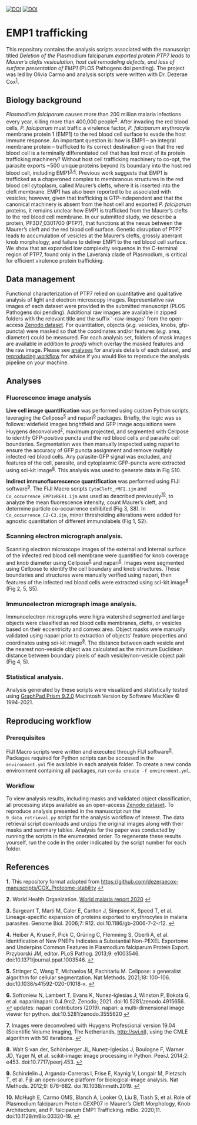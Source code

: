 [![DOI](https://zenodo.org/badge/DOI/10.5281/zenodo.5146871.svg)](https://zenodo.org/record/5146871) [![DOI](https://zenodo.org/badge/DOI/10.5281/zenodo.5147885.svg)](https://zenodo.org/record/5147885)
# EMP1 trafficking 
This repository contains the analysis scripts associated with the manuscript titled *Deletion of the* Plasmodium falciparum *exported protein PTP7 leads to Maurer’s clefts vesiculation, host cell remodeling defects, and loss of surface presentation of EMP1* (PLOS Pathogens doi pending). The project was led by Olivia Carmo and analysis scripts were written with Dr. Dezerae Cox<sup id="a1">[1](#f1)</sup>.

## Biology background
*Plasmodium falciparum* causes more than 200 million malaria infections every year, killing more than 400,000 people<sup id="a2">[2](#f2)</sup>. After invading the red blood cells, *P. falciparum* must traffic a virulence factor, *P. falciparum* erythrocyte membrane protein 1 (EMP1) to the red blood cell surface to evade the host immune response. An important question is: how is EMP1 – an integral membrane protein – trafficked to its correct destination given that the red blood cell is a terminally differentiated cell that has lost most of its protein trafficking machinery? 
Without host cell trafficking machinery to co-opt, the parasite exports ~500 unique proteins beyond its boundary into the host red blood cell, including EMP1<sup id="a3">[3](#f3),</sup><sup id="a4">[4](#f4)</sup>. Previous work suggests that EMP1 is trafficked as a chaperoned complex to membranous structures in the red blood cell cytoplasm, called Maurer’s clefts, where it is inserted into the cleft membrane. EMP1 has also been reported to be associated with vesicles; however, given that trafficking is GTP-independent and that the canonical machinery is absent from the host cell and exported *P. falciparum* proteins, it remains unclear how EMP1 is trafficked from the Maurer’s clefts to the red blood cell membrane. 
In our submitted study, we describe a protein, PF3D7_0301700 (PTP7), that functions at the nexus between the Maurer’s cleft and the red blood cell surface. Genetic disruption of PTP7 leads to accumulation of vesicles at the Maurer’s clefts, grossly aberrant knob morphology, and failure to deliver EMP1 to the red blood cell surface.  We show that an expanded low complexity sequence in the C-terminal region of PTP7, found only in the Laverania clade of Plasmodium, is critical for efficient virulence protein trafficking.

## Data management
Functional characterization of PTP7 relied on quantitative and qualitative analysis of light and electron microscopy images. Representative raw images of each dataset were provided in the submitted manuscript (PLOS Pathogens doi pending). Additional raw images are available in zipped folders with the relevant title and the suffix '-raw-images' from the open-access [Zenodo dataset](https://zenodo.org/record/5146871). For quantitation, objects (*e.g.* vesicles, knobs, gfp-puncta) were masked so that the coordinates and/or features (*e.g.* area, diameter) could be measured. For each analysis set, folders of mask images are available in addition to *proofs* which overlay the masked features and the raw image. Please see [analyses](#f20) for analysis details of each dataset, and [reproducing workflow](#f21) for advice if you would like to reproduce the analysis pipeline on your machine.

## Analyses <b id="f20"></b>
### Fluorescence image analysis 
**Live cell image quantification** was performed using custom Python scripts, leveraging the Cellpose<sup id="a5">[5](#f5)</sup> and napari<sup id="a6">[6](#f6)</sup> packages. Briefly, the logic was as follows: widefield images brightfield and GFP image acquisitions were Huygens deconvolved<sup id="a7">[7](#f7)</sup>, maximum projected, and segmented with Cellpose to identify GFP-positive puncta and the red blood cells and parasite cell boundaries. Segmentation was then manually inspected using napari to ensure the accuracy of GFP puncta assignment and remove multiply infected red blood cells. Any parasite-GFP signal was excluded, and features of the cell, parasite, and cytoplasmic GFP-puncta were extracted using sci-kit image<sup id="a8">[8](#f8)</sup>. This analysis was used to generate data in Fig S10.

**Indirect immunofluorescence quantification** was performed using FIJI software<sup id="a9">[9](#f9)</sup>. The FIJI Macro scripts ```CytoCleft_rMFI.ijm``` and ```Co_occurrence_EMP1vREX1.ijm``` was used as described previously<sup id="a10">[10](#f10)</sup>, to analyze the mean fluorescence intensity, count Maurer’s cleft, and determine particle co-occurrence exhibited (Fig 3, S8). In ```Co_occurrence_C2-C3.ijm```, minor thresholding alterations were added for agnostic quantitation of different immunolabels (Fig 1, S2).

### Scanning electron micrograph analysis. 
Scanning electron microscope images of the external and internal surface of the infected red blood cell membrane were quantified for knob coverage and knob diameter using Cellpose<sup id="a5">[5](#f5)</sup> and napari<sup id="a6">[6](#f6)</sup>. Images were segmented using Cellpose to identify the cell boundary and knob structures. These boundaries and structures were manually verified using napari, then features of the infected red blood cells were extracted using sci-kit image<sup id="a8">[8](#f8)</sup> (Fig 2, 5, S5).

### Immunoelectron micrograph image analysis. 
Immunoelectron micrographs were higra watershed segmented and large objects were classified as red blood cells membranes, clefts, or vesicles based on their eccentricity and convex area. Object masks were manually validated using napari prior to extraction of objects’ feature properties and coordinates using sci-kit image<sup id="a8">[8](#f8)</sup>. The distance between each vesicle and the nearest non-vesicle object was calculated as the minimum Euclidean distance between boundary pixels of each vesicle/non-vesicle object pair (Fig 4, 5).

### Statistical analysis.
Analysis generated by these scripts were visualized and statistically tested using [GraphPad Prism 9.2.0](https://www.graphpad.com/scientific-software/prism/) Macintosh Version by Software MacKiev © 1994-2021.

## Reproducing workflow <b id="f21"></b>
### Prerequisites
FIJI Macro scripts were written and executed through FIJI software<sup id="a9">[9](#f9)</sup>. Packages required for Python scripts can be accessed in the ```environment.yml``` file available in each analysis folder. To create a new conda environment containing all packages, run ```conda create -f environment.yml```. 

### Workflow
To view analysis results, including masks and validated object classification, all processing steps available as an open-access [Zenodo dataset](https://zenodo.org/record/5146871). To reproduce analysis presented in the manuscript run the ```0_data_retrieval.py``` script for the analysis workflow of interest. The data retrieval script downloads and unzips the original images along with their masks and summary tables. Analysis for the paper was conducted by running the scripts in the enumerated order. To regenerate these results yourself, run the code in the order indicated by the script number for each folder.

## References

<b id="f1">1.</b> This repository format adapted from https://github.com/dezeraecox-manuscripts/COX_Proteome-stability [↩](#a1)

<b id="f2">2.</b> World Health Organization. [World malaria report 2020](https://www.who.int/data/gho/publications/world-health-statistics) [↩](#a2)

<b id="f3">3.</b> Sargeant T, Marti M, Caler E, Carlton J, Simpson K, Speed T, et al. Lineage-specific expansion of proteins exported to erythrocytes in malaria parasites. Genome Biol. 2006;7: R12. doi:10.1186/gb-2006-7-2-r12. [↩](#a3)

<b id="f4">4.</b> Heiber A, Kruse F, Pick C, Grüring C, Flemming S, Oberli A, et al. Identification of New PNEPs Indicates a Substantial Non-PEXEL Exportome and Underpins Common Features in Plasmodium falciparum Protein Export. Przyborski JM, editor. PLoS Pathog. 2013;9: e1003546. doi:10.1371/journal.ppat.1003546. [↩](#a4)

<b id="f5">5.</b> Stringer C, Wang T, Michaelos M, Pachitariu M. Cellpose: a generalist algorithm for cellular segmentation. Nat Methods. 2021;18: 100–106. doi:10.1038/s41592-020-01018-x. [↩](#a5)

<b id="f6">6.</b> Sofroniew N, Lambert T, Evans K, Nunez-Iglesias J, Winston P, Bokota G, et al. napari/napari: 0.4.9rc2. Zenodo; 2021. doi:10.5281/zenodo.4915656. [↩](#a6)
updates: napari contributors (2019). napari: a multi-dimensional image viewer for python. doi:10.5281/zenodo.3555620 [↩](#a6)

<b id="f7">7.</b> Images were deconvolved with Huygens Professional version 19.04 (Scientific Volume Imaging, The Netherlands, http://svi.nl), using the CMLE algorithm with 50 iterations. [↩](#a7)

<b id="f8">8.</b> Walt S van der, Schönberger JL, Nunez-Iglesias J, Boulogne F, Warner JD, Yager N, et al. scikit-image: image processing in Python. PeerJ. 2014;2: e453. doi:10.7717/peerj.453. [↩](#a8)

<b id="f9">9.</b> Schindelin J, Arganda-Carreras I, Frise E, Kaynig V, Longair M, Pietzsch T, et al. Fiji: an open-source platform for biological-image analysis. Nat Methods. 2012;9: 676–682. doi:10.1038/nmeth.2019. [↩](#a9)

<b id="f10">10.</b> McHugh E, Carmo OMS, Blanch A, Looker O, Liu B, Tiash S, et al. Role of Plasmodium falciparum Protein GEXP07 in Maurer’s Cleft Morphology, Knob Architecture, and P. falciparum EMP1 Trafficking. mBio. 2020;11. doi:10.1128/mBio.03320-19. [↩](#a10)
